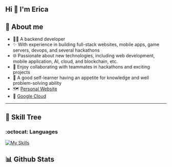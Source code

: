 ## Hi 👋 I'm Erica

## :thought_balloon: About me

- :technologist: A backend developer 
- :sparkles: With experience in building full-stack websites, mobile apps, game servers, devops, and several hackathons
- :globe_with_meridians: Passionate about new technologies, including web development, mobile application, AI, cloud, and blockchain, etc.
- :mechanical_arm: Enjoy collaborating with teammates in hackathons and exciting projects
- :bug: A good self-learner having an appetite for knowledge and well problem-solving ability
- 🗺️ [Personal Website](https://nu1lspaxe.github.io/)
- 🌈 [Google Cloud](https://www.cloudskillsboost.google/public_profiles/b9d5f3b4-009d-4217-8266-4de33fa44250)

---

## :seedling: Skill Tree

### :octocat: Languages
[![My Skills](https://skillicons.dev/icons?i=go,java,flutter,nodejs,ts,py)](https://skillicons.dev)

## :bar_chart: Github Stats


<!--
**Nu1LSpaxe/Nu1LSpaxe** is a ✨ _special_ ✨ repository because its `README.md` (this file) appears on your GitHub profile.

Here are some ideas to get you started:

- 🔭 I’m currently working on ...
- 🌱 I’m currently learning ...
- 👯 I’m looking to collaborate on ...
- 🤔 I’m looking for help with ...
- 💬 Ask me about ...
- 📫 How to reach me: ...
- 😄 Pronouns: ...
- ⚡ Fun fact: ...

### :hammer_and_pick: Tookits
[![My Skills](https://skillicons.dev/icons?i=mysql,postgres,redis,mongodb,sqlite,kubernetes,docker,grafana,prometheus,nginx,git,gitlab,github,githubactions,gcp,vercel,ansible,terraform,jenkins,postman,spring,gradle,express,react,redux,jest,bootstrap,vite,npm,pnpm,fastapi,flask,visualstudio,vscode,linux,vim,bash,notion,md,latex)](https://skillicons.dev)

![Top Langs](https://github-readme-stats.vercel.app/api/top-langs/?username=Nu1LSpaxe&theme=tokyonight&hide=Jupyter%20Notebook,css,scss,html&exclude_repo=)

-->

